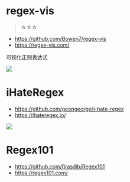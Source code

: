 # regex-vis

> ☆☆☆

- https://github.com/Bowen7/regex-vis
- https://regex-vis.com/

可视化正则表达式

![](images/regex-vis-samples.png)

# iHateRegex

- https://github.com/geongeorge/i-hate-regex
- https://ihateregex.io/

![](images/i-hate-regex-ip.png)

# Regex101

- https://github.com/firasdib/Regex101
- https://regex101.com/
